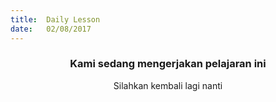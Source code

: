 ```yaml
---
title:  Daily Lesson
date:   02/08/2017
---
```


### <center>Kami sedang mengerjakan pelajaran ini</center>
<center>Silahkan kembali lagi nanti</center>